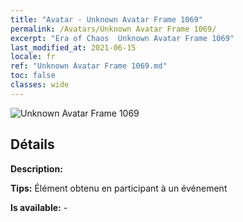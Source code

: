 ```yaml
---
title: "Avatar - Unknown Avatar Frame 1069"
permalink: /Avatars/Unknown Avatar Frame 1069/
excerpt: "Era of Chaos  Unknown Avatar Frame 1069"
last_modified_at: 2021-06-15
locale: fr
ref: "Unknown Avatar Frame 1069.md"
toc: false
classes: wide
---
```

 ![Unknown Avatar Frame 1069](/images/a/avatarFrame_69.png)

## Détails

 **Description:**  

 **Tips:** Élément obtenu en participant à un événement 

 **Is available:**  - 


